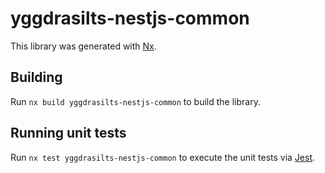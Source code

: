 # yggdrasilts-nestjs-common

This library was generated with [Nx](https://nx.dev).

## Building

Run `nx build yggdrasilts-nestjs-common` to build the library.

## Running unit tests

Run `nx test yggdrasilts-nestjs-common` to execute the unit tests via [Jest](https://jestjs.io).
